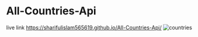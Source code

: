 # All-Countries-Api

live link
https://sharifulislam565619.github.io/All-Countries-Api/
![countries](https://user-images.githubusercontent.com/67918074/133779903-7ded3d65-f667-46c6-85cd-d7fb9b02e7f0.PNG)
